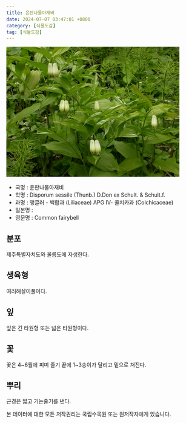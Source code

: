 ```yaml
---
title: 윤판나물아재비
date: 2024-07-07 03:47:01 +0800
category: [식물도감]
tag: [식물도감]
---
```




![윤판나물아재비](/assets/img/fileUpload/plants/basic/Liliaceae/Disporum/647/647_1_th2.JPG)
- 국명 : 윤판나물아재비
- 학명 : Disporum sessile (Thunb.) D.Don ex Schult. & Schult.f.
- 과명 : 앵글러 - 백합과 (Liliaceae) APG Ⅳ- 콜치카과 (Colchicaceae)
- 일본명 : 
- 영문명 : Common fairybell


## 분포
제주특별자치도와 울릉도에 자생한다.
## 생육형
여러해살이풀이다.
## 잎
잎은 긴 타원형 또는 넓은 타원형이다.
## 꽃
꽃은 4~6월에 피며 줄기 끝에 1~3송이가 달리고 밑으로 쳐진다.
## 뿌리
근경은 짧고 기는줄기를 낸다.






본 데이터에 대한 모든 저작권리는 국립수목원 또는 원저작자에게 있습니다.
